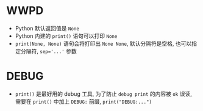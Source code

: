 # WWPD
- Python 默认返回值是 `None`
- Python 内建的 `print()` 语句可以打印 `None`
- `print(None, None)` 语句会将打印出 `None None`, 默认分隔符是空格, 也可以指定分隔符, `sep='...'` 参数


# DEBUG
- `print()` 是最好用的 debug 工具, 为了防止 `debug print` 的内容被 `ok` 误读, 需要在 `print()` 中加上 `DEBUG:` 前缀, `print("DEBUG:...")`
